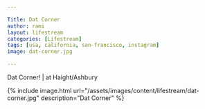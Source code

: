 ```yaml
---

Title: Dat Corner
author: rami
layout: lifestream 
categories: [Lifestream]
tags: [usa, california, san-francisco, instagram]
image: dat-corner.jpg

---
```


Dat Corner! | at Haight/Ashbury

{% include image.html url="/assets/images/content/lifestream/dat-corner.jpg" description="Dat Corner" %}
